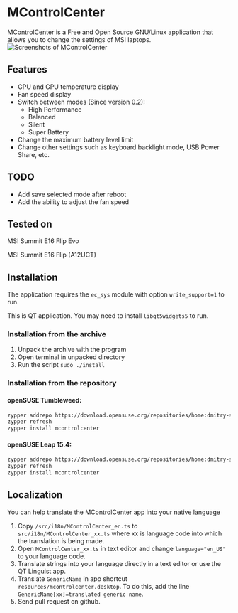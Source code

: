 # MControlCenter

MControlCenter is a Free and Open Source GNU/Linux application that allows you to change the settings of MSI laptops.
![Screenshots of MControlCenter](https://user-images.githubusercontent.com/12676622/195147148-398b6cb5-6907-4a54-a8d8-e2386b7650fe.png)

## Features

 - CPU and GPU temperature display
 - Fan speed display
 - Switch between modes (Since version 0.2):
   - High Performance
   - Balanced
   - Silent
   - Super Battery
 - Change the maximum battery level limit
 - Change other settings such as keyboard backlight mode, USB Power Share, etc.

## TODO
 - Add save selected mode after reboot
 - Add the ability to adjust the fan speed

## Tested on

MSI Summit E16 Flip Evo

MSI Summit E16 Flip (A12UCT)

## Installation

The application requires the `ec_sys` module with option `write_support=1` to run.

This is QT application. You may need to install `libqt5widgets5` to run.

### Installation from the archive

1. Unpack the archive with the program
2. Open terminal in unpacked directory
3. Run the script `sudo ./install`

### Installation from the repository

#### openSUSE Tumbleweed:

```sh
zypper addrepo https://download.opensuse.org/repositories/home:dmitry-s/openSUSE_Tumbleweed/home:dmitry-s.repo
zypper refresh
zypper install mcontrolcenter
```

#### openSUSE Leap 15.4:

```sh
zypper addrepo https://download.opensuse.org/repositories/home:dmitry-s/15.4/home:dmitry-s.repo
zypper refresh
zypper install mcontrolcenter
```

## Localization

You can help translate the MControlCenter app into your native language

1. Copy `/src/i18n/MControlCenter_en.ts` to `src/i18n/MControlCenter_xx.ts` where xx is language code into which the translation is being made.
2. Open `MControlCenter_xx.ts` in text editor and change `language="en_US"` to your language code.
3. Translate strings into your language directly in a text editor or use the QT Linguist app.
4. Translate `GenericName` in app shortcut `resources/mcontrolcenter.desktop`. To do this, add the line `GenericName[xx]=translated generic name`.
5. Send pull request on github.
